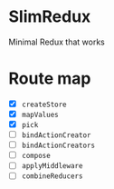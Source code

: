# SlimRedux
Minimal Redux that works

# Route map
* [x] `createStore` 
* [x] `mapValues`
* [x] `pick`
* [ ] `bindActionCreator`
* [ ] `bindActionCreators`
* [ ] `compose`
* [ ] `applyMiddleware`
* [ ] `combineReducers`

